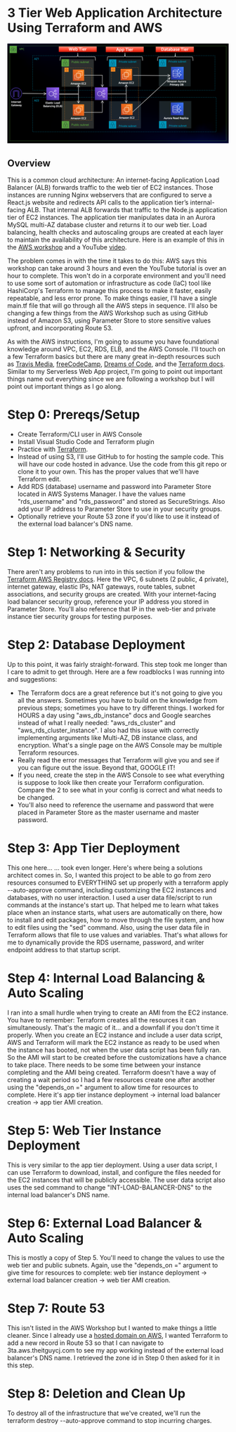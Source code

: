 # 3 Tier Web Application Architecture Using Terraform and AWS

![alt text](https://github.com/theitguycj/3-tier-web-app-using-terraform-aws/blob/master/3TierArch.png)

## Overview
This is a common cloud architecture: An internet-facing Application Load Balancer (ALB) forwards traffic to the web tier of EC2 instances. Those instances are running Nginx webservers that are configured to serve a React.js website and redirects API calls to the application tier’s internal-facing ALB. That internal ALB forwards that traffic to the Node.js application tier of EC2 instances. The application tier manipulates data in an Aurora MySQL multi-AZ database cluster and returns it to our web tier. Load balancing, health checks and autoscaling groups are created at each layer to maintain the availability of this architecture. Here is an example of this in the [AWS workshop](http://catalog.us-east-1.prod.workshops.aws/workshops/85cd2bb2-7f79-4e96-bdee-8078e469752a/en-US) and a YouTube [video](https://www.youtube.com/watch?v=amiIcyt-J2A).

The problem comes in with the time it takes to do this: AWS says this workshop can take around 3 hours and even the YouTube tutorial is over an hour to complete. This won't do in a corporate environment and you'll need to use some sort of automation or infrastructure as code (IaC) tool like HashiCorp's Terraform to manage this process to make it faster, easily repeatable, and less error prone. To make things easier, I'll have a single main.tf file that will go through all the AWS steps in sequence. I'll also be changing a few things from the AWS Workshop such as using GitHub instead of Amazon S3, using Parameter Store to store sensitive values upfront, and incorporating Route 53.

As with the AWS instructions, I'm going to assume you have foundational knowledge around VPC, EC2, RDS, ELB, and the AWS Console. I'll touch on a few Terraform basics but there are many great in-depth resources such as [Travis Media](https://www.youtube.com/watch?v=nvNqfgojocs), [freeCodeCamp](https://www.youtube.com/watch?v=iRaai1IBlB0), [Dreams of Code](https://www.youtube.com/watch?v=cGPyH-PO8vg), and the [Terraform docs](https://developer.hashicorp.com/terraform). Similar to my Serverless Web App project, I'm going to point out important things name out everything since we are following a workshop but I will point out important things as I go along.

# Step 0: Prereqs/Setup
- Create Terraform/CLI user in AWS Console
- Install Visual Studio Code and Terraform plugin
- Practice with [Terraform](https://developer.hashicorp.com/terraform/tutorials/aws-get-started/).
- Instead of using S3, I'll use GitHub to for hosting the sample code. This will have our code hosted in advance. Use the code from this git repo or clone it to your own. This has the proper values that we'll have Terraform edit.
- Add RDS (database) username and password into Parameter Store located in AWS Systems Manager. I have the values name "rds_username" and "rds_password" and stored as SecureStrings. Also add your IP address to Parameter Store to use in your security groups.
- Optionally retrieve your Route 53 zone if you'd like to use it instead of the external load balancer's DNS name.

# Step 1: Networking & Security
There aren't any problems to run into in this section if you follow the [Terraform AWS Registry docs](https://registry.terraform.io/providers/hashicorp/aws/latest/docs). Here the VPC, 6 subnets (2 public, 4 private), internet gateway, elastic IPs, NAT gateways, route tables, subnet associations, and security groups are created. With your internet-facing load balancer security group, reference your IP address you stored in Parameter Store. You'll also reference that IP in the web-tier and private instance tier security groups for testing purposes.

# Step 2: Database Deployment
Up to this point, it was fairly straight-forward. This step took me longer than I care to admit to get through. Here are a few roadblocks I was running into and suggestions:
- The Terraform docs are a great reference but it's not going to give you all the answers. Sometimes you have to build on the knowledge from previous steps; sometimes you have to try different things. I worked for HOURS a day using "aws_db_instance" docs and Google searches instead of what I really needed: "aws_rds_cluster" and "aws_rds_cluster_instance". I also had this issue with correctly implementing arguments like Multi-AZ, DB instance class, and encryption. What's a single page on the AWS Console may be multiple Terraform resources.
- Really read the error messages that Terraform will give you and see if you can figure out the issue. Beyond that, GOOGLE IT!
- If you need, create the step in the AWS Console to see what everything is suppose to look like then create your Terraform configuration. Compare the 2 to see what in your config is correct and what needs to be changed.
- You'll also need to reference the username and password that were placed in Parameter Store as the master username and master password.

# Step 3: App Tier Deployment

This one here... ... took even longer. Here's where being a solutions architect comes in. So, I wanted this project to be able to go from zero resources consumed to EVERYTHING set up properly with a terraform apply --auto-approve command, including customizing the EC2 instances and databases, with no user interaction. I used a user data file/script to run commands at the instance's start up. That helped me to learn what takes place when an instance starts, what users are automatically on there, how to install and edit packages, how to move through the file system, and how to edit files using the "sed" command. Also, using the user data file in Terraform allows that file to use values and variables. That's what allows for me to dynamically provide the RDS username, password, and writer endpoint address to that startup script.

# Step 4: Internal Load Balancing & Auto Scaling

I ran into a small hurdle when trying to create an AMI from the EC2 instance. You have to remember: Terraform creates all the resources it can simultaneously. That's the magic of it... and a downfall if you don't time it properly. When you create an EC2 instance and include a user data script, AWS and Terraform will mark the EC2 instance as ready to be used when the instance has booted, not when the user data script has been fully ran. So the AMI will start to be created before the customizations have a chance to take place. There needs to be some time between your instance completing and the AMI being created. Terraform doesn't have a way of creating a wait period so I had a few resources create one after another using the "depends_on =" argument to allow time for resources to complete. Here it's app tier instance deployment -> internal load balancer creation -> app tier AMI creation.

# Step 5: Web Tier Instance Deployment

This is very similar to the app tier deployment. Using a user data script, I can use Terraform to download, install, and configure the files needed for the EC2 instances that will be publicly accessible. The user data script also uses the sed command to change "INT-LOAD-BALANCER-DNS" to the internal load balancer's DNS name.

# Step 6: External Load Balancer & Auto Scaling

This is mostly a copy of Step 5. You'll need to change the values to use the web tier and public subnets. Again, use the "depends_on =" argument to give time for resources to complete: web tier instance deployment -> external load balancer creation -> web tier AMI creation.

# Step 7: Route 53

This isn't listed in the AWS Workshop but I wanted to make things a little cleaner. Since I already use a [hosted domain on AWS](https://theitguycj.com/using-amazon-route-53-for-dns/), I wanted Terraform to add a new record in Route 53 so that I can navigate to 3ta.aws.theitguycj.com to see my app working instead of the external load balancer's DNS name. I retrieved the zone id in Step 0 then asked for it in this step.

# Step 8: Deletion and Clean Up

To destroy all of the infrastructure that we've created, we'll run the terraform destroy --auto-approve command to stop incurring charges.
